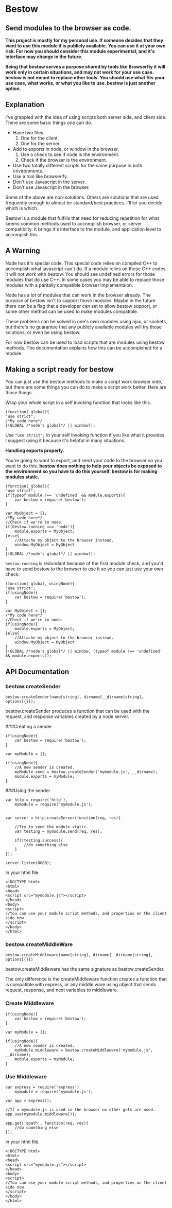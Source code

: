 
# Bestow
## Send modules to the browser as code.

**This project is mostly for my personal use. If someone decides that they want to use this module it is publicly available. You can use it at your own risk. For now you should consider this module experimental, and it's interface may change in the future.**

**Being that bestow serves a purpose shared by tools like Browserfiy it will work only in certain situations, and may not work for your use case. bestow is not meant to replace other tools. You should use what fits your use case, what works, or what you like to use. bestow is just another option.**

## Explanation

I've grappled with the idea of using scripts both server side, and client side. There are some basic things one can do.

* Have two files.
  1. One for the client.
  2. One for the server.
* Add to exports in node, or window in the browser.
  1. Use a check to see if node is the environment.
  2. Check if the browser is the environment.
* Use two totally different scripts for the same purpose in both environments.
* Use a tool like browserify.
* Don't use Javascript in the server.
* Don't use Javascript in the browser.

Some of the above are non-solutions. Others are solutions that are used frequently enough to almost be standard/best practices. I'll let you decide which is which.

Bestow is a module that fulfills that need for reducing repetition for what seems common methods used to accomplish browser, or server compatibilty. It brings it's interface to the module, and application level to accompish this.

## A Warning

Node has it's special code. This special code relies on compiled C++ to accomplish what javascript can't do. If a module relies on those C++ codes it will not work with bestow. You should see undefined errors for those modules that do use C++. In some cases you may be able to replace those modules with a paritally compatible browser implementaion.

Node has a lot of modules that can work in the browser already. The purpose of bestow isn't to support those modules. Maybe in the future there can be a flag that a developer can set to allow bestow support, or some other method can be used to make modules compatible.

These problems can be solved in one's own modules using ajax, or sockets, but there's no guarantee that any publicly available modules will try those solutions, or even be using bestow.

For now bestow can be used to load scripts that are modules using bestow methods. The documentation explains how this can be accompished for a module.



## Making a script ready for bestow

You can just use the bestow methods to make a script work browser side, but there are some things you can do to make a script work better. Here are those things.

Wrap your whole script in a self invoking function that looks like this.

```
(function(_global){
"use strict";
/*My code here*/
}(GLOBAL /*node's global*/ || window));
```

Use `"use strict";` in your self invoking function if you like what it provides. I suggest using it because it's helpful in many situations.

**Handling exports properly.**

You're going to want to export, and send your code to the browser so you want to do this. **bestow does nothing to help your objects be exposed to the environment so you have to do this yourself. bestow is for making modules static.**

```
(function(_global){
"use strict";
if(typeof module !== 'undefined' && module.exports){
    var bestow = require('bestow');
}

var MyObject = {};
/*My code here*/
//Check if we're in node.
if(bestow.running === 'node'){
    module.exports = MyObject;
}else{
    //Attache my object to the browser instead.
    window.MyObject = MyObject
}
}(GLOBAL /*node's global*/ || window));
```

`bestow.running` is redundant because of the first module check, and you'd have to send bestow to the browser to use it so you can just use your own check.

```
(function(_global, usingNode){
"use strict";
if(usingNode){
    var bestow = require('bestow');
}

var MyObject = {};
/*My code here*/
//Check if we're in node.
if(usingNode){
    module.exports = MyObject;
}else{
    //Attache my object to the browser instead.
    window.MyObject = MyObject
}
}(GLOBAL /*node's global*/ || window, (typeof module !== 'undefined' && module.exports));
```

## API Documentation

### bestow.createSender

`bestow.createSender(name[string], dirname[__dirname|string], options[{}]);`

bestow.createSender produces a function that can be used with the request, and response variables
created by a node server.

###Creating a sender

```
if(usingNode){
    var bestow = require('bestow');
}

var myModule = {};

if(usingNode){
    //A new sender is created.
    myModule.send = bestow.createSender('mymodule.js', __dirname);
    module.exports = myModule;
}
```

###Using the sender

```
var http = require('http'),
    mymodule = require('mymodule.js');


var server = http.createServer(function(req, res){
    
    //Try to send the module static.
    var testing = mymodule.send(req, res);
    
    if(!testing.success){
        //do something else
    }
});

server.listen(8080);
```

In your html file.

```
<!DOCTYPE html>
<html>
<head>
<script src="mymodule.js"></script>
</head>
<body>
<script>
//You can use your module script methods, and properties on the client side now.
</script>
</body>
</html>
```

### bestow.createMiddleWare

`bestow.createMiddleware(name[string], dirname[__dirname|string], options[{}])`

bestow.createMiddleware has the same signature as bestow.createSender.

The only difference is the createMiddleware function creates a function that is compatible
with express, or any middle ware using object that sends request, response, and next variables to middleware.

### Create Middleware

```
if(usingNode){
    var bestow = require('bestow');
}

var myModule = {};

if(usingNode){
    //A new sender is created.
    myModule.middleware = bestow.createMiddleware('mymodule.js', __dirname);
    module.exports = myModule;
}
```

### Use Middleware

```
var express = require('express')
    mymodule = require('mymodule.js');

var app = express();

//If a mymodule.js is used in the browser no other gets are used.
app.use(mymodule.middleware());

app.get('apath', function(req, res){
    //do something else
});
```

In your html file.

```
<!DOCTYPE html>
<html>
<head>
<script src="mymodule.js"></script>
</head>
<body>
<script>
//You can use your module script methods, and properties on the client side now.
</script>
</body>
</html>
```
